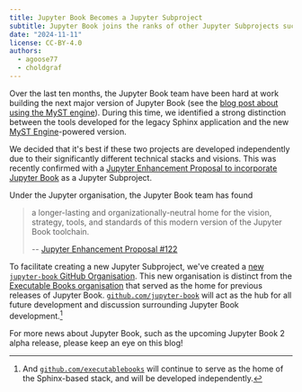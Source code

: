 ```yaml
---
title: Jupyter Book Becomes a Jupyter Subproject
subtitle: Jupyter Book joins the ranks of other Jupyter Subprojects such as JupyterLab and JupyterHub.
date: "2024-11-11"
license: CC-BY-4.0
authors:
  - agoose77
  - choldgraf
---
```


Over the last ten months, the Jupyter Book team have been hard at work building the next major version of Jupyter Book (see the [blog post about using the MyST engine][plan]).
During this time, we identified a strong distinction between the tools developed for the legacy Sphinx application and the new [MyST Engine][mystmd]-powered version.

We decided that it's best if these two projects are developed independently due to their significantly different technical stacks and visions.
This was recently confirmed with a [Jupyter Enhancement Proposal to incorporate Jupyter Book][book-jep] as a Jupyter Subproject.

Under the Jupyter organisation, the Jupyter Book team has found

> a longer-lasting and organizationally-neutral home for the vision, strategy, tools, and standards of this modern version of the Jupyter Book toolchain.
>
> -- [Jupyter Enhancement Proposal #122](https://github.com/jupyter/enhancement-proposals/pull/123)

To facilitate creating a new Jupyter Subproject, we've created a [new `jupyter-book` GitHub Organisation][jbp]. This new organisation is distinct from the [Executable Books organisation][ebp] that served as the home for previous releases of Jupyter Book.
[`github.com/jupyter-book`](https://github.com/jupyter-book) will act as the hub for all future development and discussion surrounding Jupyter Book development.[^1]

[^1]: And [`github.com/executablebooks`](https://github.com/executablebooks) will continue to serve as the home of the Sphinx-based stack, and will be developed independently.

For more news about Jupyter Book, such as the upcoming Jupyter Book 2 alpha release, please keep an eye on this blog!

[jbp]: https://github.com/jupyter-book
[ebp]: https://github.com/executablebooks
[plan]: https://executablebooks.org/en/latest/blog/2024-05-20-jupyter-book-myst/
[book-jep]: https://github.com/jupyter/enhancement-proposals/pull/123
[mystmd]: https://mystmd.org
